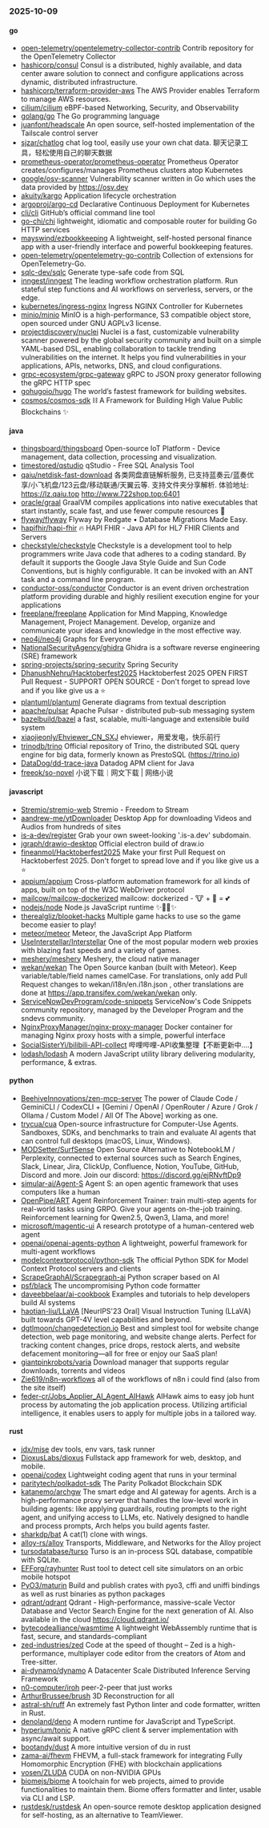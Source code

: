 ### 2025-10-09

#### go
* [open-telemetry/opentelemetry-collector-contrib](https://github.com/open-telemetry/opentelemetry-collector-contrib) Contrib repository for the OpenTelemetry Collector
* [hashicorp/consul](https://github.com/hashicorp/consul) Consul is a distributed, highly available, and data center aware solution to connect and configure applications across dynamic, distributed infrastructure.
* [hashicorp/terraform-provider-aws](https://github.com/hashicorp/terraform-provider-aws) The AWS Provider enables Terraform to manage AWS resources.
* [cilium/cilium](https://github.com/cilium/cilium) eBPF-based Networking, Security, and Observability
* [golang/go](https://github.com/golang/go) The Go programming language
* [juanfont/headscale](https://github.com/juanfont/headscale) An open source, self-hosted implementation of the Tailscale control server
* [sjzar/chatlog](https://github.com/sjzar/chatlog) chat log tool, easily use your own chat data. 聊天记录工具，轻松使用自己的聊天数据
* [prometheus-operator/prometheus-operator](https://github.com/prometheus-operator/prometheus-operator) Prometheus Operator creates/configures/manages Prometheus clusters atop Kubernetes
* [google/osv-scanner](https://github.com/google/osv-scanner) Vulnerability scanner written in Go which uses the data provided by https://osv.dev
* [akuity/kargo](https://github.com/akuity/kargo) Application lifecycle orchestration
* [argoproj/argo-cd](https://github.com/argoproj/argo-cd) Declarative Continuous Deployment for Kubernetes
* [cli/cli](https://github.com/cli/cli) GitHub’s official command line tool
* [go-chi/chi](https://github.com/go-chi/chi) lightweight, idiomatic and composable router for building Go HTTP services
* [mayswind/ezbookkeeping](https://github.com/mayswind/ezbookkeeping) A lightweight, self-hosted personal finance app with a user-friendly interface and powerful bookkeeping features.
* [open-telemetry/opentelemetry-go-contrib](https://github.com/open-telemetry/opentelemetry-go-contrib) Collection of extensions for OpenTelemetry-Go.
* [sqlc-dev/sqlc](https://github.com/sqlc-dev/sqlc) Generate type-safe code from SQL
* [inngest/inngest](https://github.com/inngest/inngest) The leading workflow orchestration platform. Run stateful step functions and AI workflows on serverless, servers, or the edge.
* [kubernetes/ingress-nginx](https://github.com/kubernetes/ingress-nginx) Ingress NGINX Controller for Kubernetes
* [minio/minio](https://github.com/minio/minio) MinIO is a high-performance, S3 compatible object store, open sourced under GNU AGPLv3 license.
* [projectdiscovery/nuclei](https://github.com/projectdiscovery/nuclei) Nuclei is a fast, customizable vulnerability scanner powered by the global security community and built on a simple YAML-based DSL, enabling collaboration to tackle trending vulnerabilities on the internet. It helps you find vulnerabilities in your applications, APIs, networks, DNS, and cloud configurations.
* [grpc-ecosystem/grpc-gateway](https://github.com/grpc-ecosystem/grpc-gateway) gRPC to JSON proxy generator following the gRPC HTTP spec
* [gohugoio/hugo](https://github.com/gohugoio/hugo) The world’s fastest framework for building websites.
* [cosmos/cosmos-sdk](https://github.com/cosmos/cosmos-sdk) ⛓️ A Framework for Building High Value Public Blockchains ✨

#### java
* [thingsboard/thingsboard](https://github.com/thingsboard/thingsboard) Open-source IoT Platform - Device management, data collection, processing and visualization.
* [timestored/qstudio](https://github.com/timestored/qstudio) qStudio - Free SQL Analysis Tool
* [qaiu/netdisk-fast-download](https://github.com/qaiu/netdisk-fast-download) 各类网盘直链解析服务, 已支持蓝奏云/蓝奏优享/小飞机盘/123云盘/移动联通/天翼云等. 支持文件夹分享解析. 体验地址: https://lz.qaiu.top http://www.722shop.top:6401
* [oracle/graal](https://github.com/oracle/graal) GraalVM compiles applications into native executables that start instantly, scale fast, and use fewer compute resources 🚀
* [flyway/flyway](https://github.com/flyway/flyway) Flyway by Redgate • Database Migrations Made Easy.
* [hapifhir/hapi-fhir](https://github.com/hapifhir/hapi-fhir) 🔥 HAPI FHIR - Java API for HL7 FHIR Clients and Servers
* [checkstyle/checkstyle](https://github.com/checkstyle/checkstyle) Checkstyle is a development tool to help programmers write Java code that adheres to a coding standard. By default it supports the Google Java Style Guide and Sun Code Conventions, but is highly configurable. It can be invoked with an ANT task and a command line program.
* [conductor-oss/conductor](https://github.com/conductor-oss/conductor) Conductor is an event driven orchestration platform providing durable and highly resilient execution engine for your applications
* [freeplane/freeplane](https://github.com/freeplane/freeplane) Application for Mind Mapping, Knowledge Management, Project Management. Develop, organize and communicate your ideas and knowledge in the most effective way.
* [neo4j/neo4j](https://github.com/neo4j/neo4j) Graphs for Everyone
* [NationalSecurityAgency/ghidra](https://github.com/NationalSecurityAgency/ghidra) Ghidra is a software reverse engineering (SRE) framework
* [spring-projects/spring-security](https://github.com/spring-projects/spring-security) Spring Security
* [DhanushNehru/Hacktoberfest2025](https://github.com/DhanushNehru/Hacktoberfest2025) Hacktoberfest 2025 OPEN FIRST Pull Request - SUPPORT OPEN SOURCE - Don't forget to spread love and if you like give us a ⭐️
* [plantuml/plantuml](https://github.com/plantuml/plantuml) Generate diagrams from textual description
* [apache/pulsar](https://github.com/apache/pulsar) Apache Pulsar - distributed pub-sub messaging system
* [bazelbuild/bazel](https://github.com/bazelbuild/bazel) a fast, scalable, multi-language and extensible build system
* [xiaojieonly/Ehviewer_CN_SXJ](https://github.com/xiaojieonly/Ehviewer_CN_SXJ) ehviewer，用爱发电，快乐前行
* [trinodb/trino](https://github.com/trinodb/trino) Official repository of Trino, the distributed SQL query engine for big data, formerly known as PrestoSQL (https://trino.io)
* [DataDog/dd-trace-java](https://github.com/DataDog/dd-trace-java) Datadog APM client for Java
* [freeok/so-novel](https://github.com/freeok/so-novel) 小说下载｜网文下载 | 网络小说

#### javascript
* [Stremio/stremio-web](https://github.com/Stremio/stremio-web) Stremio - Freedom to Stream
* [aandrew-me/ytDownloader](https://github.com/aandrew-me/ytDownloader) Desktop App for downloading Videos and Audios from hundreds of sites
* [is-a-dev/register](https://github.com/is-a-dev/register) Grab your own sweet-looking '.is-a.dev' subdomain.
* [jgraph/drawio-desktop](https://github.com/jgraph/drawio-desktop) Official electron build of draw.io
* [fineanmol/Hacktoberfest2025](https://github.com/fineanmol/Hacktoberfest2025) Make your first Pull Request on Hacktoberfest 2025. Don't forget to spread love and if you like give us a ⭐️
* [appium/appium](https://github.com/appium/appium) Cross-platform automation framework for all kinds of apps, built on top of the W3C WebDriver protocol
* [mailcow/mailcow-dockerized](https://github.com/mailcow/mailcow-dockerized) mailcow: dockerized - 🐮 + 🐋 = 💕
* [nodejs/node](https://github.com/nodejs/node) Node.js JavaScript runtime ✨🐢🚀✨
* [therealgliz/blooket-hacks](https://github.com/therealgliz/blooket-hacks) Multiple game hacks to use so the game become easier to play!
* [meteor/meteor](https://github.com/meteor/meteor) Meteor, the JavaScript App Platform
* [UseInterstellar/Interstellar](https://github.com/UseInterstellar/Interstellar) One of the most popular modern web proxies with blazing fast speeds and a variety of games.
* [meshery/meshery](https://github.com/meshery/meshery) Meshery, the cloud native manager
* [wekan/wekan](https://github.com/wekan/wekan) The Open Source kanban (built with Meteor). Keep variable/table/field names camelCase. For translations, only add Pull Request changes to wekan/i18n/en.i18n.json , other translations are done at https://app.transifex.com/wekan/wekan only.
* [ServiceNowDevProgram/code-snippets](https://github.com/ServiceNowDevProgram/code-snippets) ServiceNow's Code Snippets community repository, managed by the Developer Program and the sndevs community.
* [NginxProxyManager/nginx-proxy-manager](https://github.com/NginxProxyManager/nginx-proxy-manager) Docker container for managing Nginx proxy hosts with a simple, powerful interface
* [SocialSisterYi/bilibili-API-collect](https://github.com/SocialSisterYi/bilibili-API-collect) 哔哩哔哩-API收集整理【不断更新中....】
* [lodash/lodash](https://github.com/lodash/lodash) A modern JavaScript utility library delivering modularity, performance, & extras.

#### python
* [BeehiveInnovations/zen-mcp-server](https://github.com/BeehiveInnovations/zen-mcp-server) The power of Claude Code / GeminiCLI / CodexCLI + [Gemini / OpenAI / OpenRouter / Azure / Grok / Ollama / Custom Model / All Of The Above] working as one.
* [trycua/cua](https://github.com/trycua/cua) Open-source infrastructure for Computer-Use Agents. Sandboxes, SDKs, and benchmarks to train and evaluate AI agents that can control full desktops (macOS, Linux, Windows).
* [MODSetter/SurfSense](https://github.com/MODSetter/SurfSense) Open Source Alternative to NotebookLM / Perplexity, connected to external sources such as Search Engines, Slack, Linear, Jira, ClickUp, Confluence, Notion, YouTube, GitHub, Discord and more. Join our discord: https://discord.gg/ejRNvftDp9
* [simular-ai/Agent-S](https://github.com/simular-ai/Agent-S) Agent S: an open agentic framework that uses computers like a human
* [OpenPipe/ART](https://github.com/OpenPipe/ART) Agent Reinforcement Trainer: train multi-step agents for real-world tasks using GRPO. Give your agents on-the-job training. Reinforcement learning for Qwen2.5, Qwen3, Llama, and more!
* [microsoft/magentic-ui](https://github.com/microsoft/magentic-ui) A research prototype of a human-centered web agent
* [openai/openai-agents-python](https://github.com/openai/openai-agents-python) A lightweight, powerful framework for multi-agent workflows
* [modelcontextprotocol/python-sdk](https://github.com/modelcontextprotocol/python-sdk) The official Python SDK for Model Context Protocol servers and clients
* [ScrapeGraphAI/Scrapegraph-ai](https://github.com/ScrapeGraphAI/Scrapegraph-ai) Python scraper based on AI
* [psf/black](https://github.com/psf/black) The uncompromising Python code formatter
* [daveebbelaar/ai-cookbook](https://github.com/daveebbelaar/ai-cookbook) Examples and tutorials to help developers build AI systems
* [haotian-liu/LLaVA](https://github.com/haotian-liu/LLaVA) [NeurIPS'23 Oral] Visual Instruction Tuning (LLaVA) built towards GPT-4V level capabilities and beyond.
* [dgtlmoon/changedetection.io](https://github.com/dgtlmoon/changedetection.io) Best and simplest tool for website change detection, web page monitoring, and website change alerts. Perfect for tracking content changes, price drops, restock alerts, and website defacement monitoring—all for free or enjoy our SaaS plan!
* [giantpinkrobots/varia](https://github.com/giantpinkrobots/varia) Download manager that supports regular downloads, torrents and videos
* [Zie619/n8n-workflows](https://github.com/Zie619/n8n-workflows) all of the workflows of n8n i could find (also from the site itself)
* [feder-cr/Jobs_Applier_AI_Agent_AIHawk](https://github.com/feder-cr/Jobs_Applier_AI_Agent_AIHawk) AIHawk aims to easy job hunt process by automating the job application process. Utilizing artificial intelligence, it enables users to apply for multiple jobs in a tailored way.

#### rust
* [jdx/mise](https://github.com/jdx/mise) dev tools, env vars, task runner
* [DioxusLabs/dioxus](https://github.com/DioxusLabs/dioxus) Fullstack app framework for web, desktop, and mobile.
* [openai/codex](https://github.com/openai/codex) Lightweight coding agent that runs in your terminal
* [paritytech/polkadot-sdk](https://github.com/paritytech/polkadot-sdk) The Parity Polkadot Blockchain SDK
* [katanemo/archgw](https://github.com/katanemo/archgw) The smart edge and AI gateway for agents. Arch is a high-performance proxy server that handles the low-level work in building agents: like applying guardrails, routing prompts to the right agent, and unifying access to LLMs, etc. Natively designed to handle and process prompts, Arch helps you build agents faster.
* [sharkdp/bat](https://github.com/sharkdp/bat) A cat(1) clone with wings.
* [alloy-rs/alloy](https://github.com/alloy-rs/alloy) Transports, Middleware, and Networks for the Alloy project
* [tursodatabase/turso](https://github.com/tursodatabase/turso) Turso is an in-process SQL database, compatible with SQLite.
* [EFForg/rayhunter](https://github.com/EFForg/rayhunter) Rust tool to detect cell site simulators on an orbic mobile hotspot
* [PyO3/maturin](https://github.com/PyO3/maturin) Build and publish crates with pyo3, cffi and uniffi bindings as well as rust binaries as python packages
* [qdrant/qdrant](https://github.com/qdrant/qdrant) Qdrant - High-performance, massive-scale Vector Database and Vector Search Engine for the next generation of AI. Also available in the cloud https://cloud.qdrant.io/
* [bytecodealliance/wasmtime](https://github.com/bytecodealliance/wasmtime) A lightweight WebAssembly runtime that is fast, secure, and standards-compliant
* [zed-industries/zed](https://github.com/zed-industries/zed) Code at the speed of thought – Zed is a high-performance, multiplayer code editor from the creators of Atom and Tree-sitter.
* [ai-dynamo/dynamo](https://github.com/ai-dynamo/dynamo) A Datacenter Scale Distributed Inference Serving Framework
* [n0-computer/iroh](https://github.com/n0-computer/iroh) peer-2-peer that just works
* [ArthurBrussee/brush](https://github.com/ArthurBrussee/brush) 3D Reconstruction for all
* [astral-sh/ruff](https://github.com/astral-sh/ruff) An extremely fast Python linter and code formatter, written in Rust.
* [denoland/deno](https://github.com/denoland/deno) A modern runtime for JavaScript and TypeScript.
* [hyperium/tonic](https://github.com/hyperium/tonic) A native gRPC client & server implementation with async/await support.
* [bootandy/dust](https://github.com/bootandy/dust) A more intuitive version of du in rust
* [zama-ai/fhevm](https://github.com/zama-ai/fhevm) FHEVM, a full-stack framework for integrating Fully Homomorphic Encryption (FHE) with blockchain applications
* [vosen/ZLUDA](https://github.com/vosen/ZLUDA) CUDA on non-NVIDIA GPUs
* [biomejs/biome](https://github.com/biomejs/biome) A toolchain for web projects, aimed to provide functionalities to maintain them. Biome offers formatter and linter, usable via CLI and LSP.
* [rustdesk/rustdesk](https://github.com/rustdesk/rustdesk) An open-source remote desktop application designed for self-hosting, as an alternative to TeamViewer.
